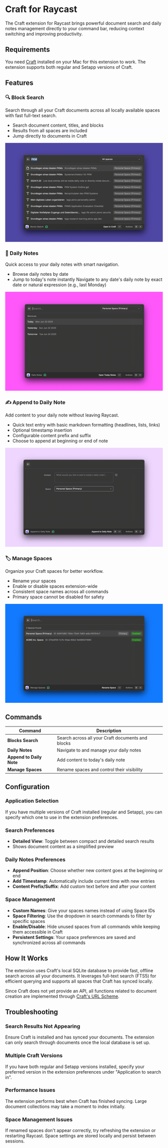 # Craft for Raycast

The Craft extension for Raycast brings powerful document search and daily notes management directly to your command bar, reducing context switching and improving productivity.

## Requirements

You need [Craft](https://www.craft.do/) installed on your Mac for this extension to work. The extension supports both regular and Setapp versions of Craft.

## Features

### 🔍 Block Search

Search through all your Craft documents across all locally available spaces with fast full-text search.

- Search document content, titles, and blocks
- Results from all spaces are included
- Jump directly to documents in Craft

![Block Search](./metadata/craft-search.png)

### 📅 Daily Notes

Quick access to your daily notes with smart navigation.

- Browse daily notes by date
- Jump to today's note instantly
Navigate to any date's daily note by exact date or natural expression (e.g., last Monday)

![Daily Notes](./metadata/craft-daily-notes.png)

### ✍️ Append to Daily Note

Add content to your daily note without leaving Raycast.

- Quick text entry with basic markdown formatting (headlines, lists, links)
- Optional timestamp insertion
- Configurable content prefix and suffix
- Choose to append at beginning or end of note

![Append to Daily Note](./metadata/craft-append.png)

### 🏷️ Manage Spaces

Organize your Craft spaces for better workflow.

- Rename your spaces
- Enable or disable spaces extension-wide
- Consistent space names across all commands
- Primary space cannot be disabled for safety

![Manage Spaces](./metadata/craft-manage-spaces.png)

## Commands

| Command | Description |
|---------|-------------|
| **Blocks Search** | Search across all your Craft documents and blocks |
| **Daily Notes** | Navigate to and manage your daily notes |
| **Append to Daily Note** | Add content to today's daily note |
| **Manage Spaces** | Rename spaces and control their visibility |

## Configuration

### Application Selection

If you have multiple versions of Craft installed (regular and Setapp), you can specify which one to use in the extension preferences.

### Search Preferences

- **Detailed View**: Toggle between compact and detailed search results
- Shows document content as a simplified preview

### Daily Notes Preferences

- **Append Position**: Choose whether new content goes at the beginning or end
- **Add Timestamp**: Automatically include current time with new entries
- **Content Prefix/Suffix**: Add custom text before and after your content

### Space Management

- **Custom Names**: Give your spaces names instead of using Space IDs
- **Space Filtering**: Use the dropdown in search commands to filter by specific spaces
- **Enable/Disable**: Hide unused spaces from all commands while keeping them accessible in Craft
- **Persistent Settings**: Your space preferences are saved and synchronized across all commands

## How It Works

The extension uses Craft's local SQLite database to provide fast, offline search across all your documents. It leverages full-text search (FTS5) for efficient querying and supports all spaces that Craft has synced locally.

Since Craft does not yet provide an API, all functions related to document creation are implemented through [Craft's URL Scheme](https://support.craft.do/hc/en-us/articles/360020168838-Using-URL-Scheme).

## Troubleshooting

### Search Results Not Appearing

Ensure Craft is installed and has synced your documents. The extension can only search through documents once the local database is set up.

### Multiple Craft Versions

If you have both regular and Setapp versions installed, specify your preferred version in the extension preferences under "Application to search in".

### Performance Issues

The extension performs best when Craft has finished syncing. Large document collections may take a moment to index initially.

### Space Management Issues

If renamed spaces don't appear correctly, try refreshing the extension or restarting Raycast. Space settings are stored locally and persist between sessions.
